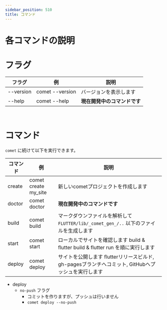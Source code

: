 ```yaml
---
sidebar_position: 510
title: コマンド
---
```


# 各コマンドの説明

# フラグ

| フラグ    | 例              | 説明                         |
| --------- | --------------- | ---------------------------- |
| --version | comet --version | バージョンを表示します       |
| --help    | comet --help    | **現在開発中のコマンドです** |

<br />

# コマンド

`comet` に続けて以下を実行できます。

| コマンド | 例                   | 説明                                                                                               |
| -------- | -------------------- | -------------------------------------------------------------------------------------------------- |
| create   | comet create my_site | 新しいcometプロジェクトを作成します                                                                |
| doctor   | comet doctor         | **現在開発中のコマンドです**                                                                       |
| build    | comet build          | マークダウンファイルを解析して `FLUTTER/lib/_comet_gen_/..` 以下のファイルを生成します             |
| start    | comet start          | ローカルでサイトを確認します build & flutter build & flutter run を順に実行します                  |
| deploy   | comet deploy         | サイトを公開します flutterリリースビルド, gh-pagesブランチへコミット, GitHubへプッシュを実行します |

- deploy
  - `no-push` フラグ
    - コミットを作りますが、プッシュは行いません
    - `comet deploy --no-push`
